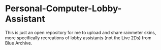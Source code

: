 # Personal-Computer-Lobby-Assistant
This is just an open repository for me to upload and share rainmeter skins, more specifically recreations of lobby assistants (not the Live 2Ds) from Blue Archive.
